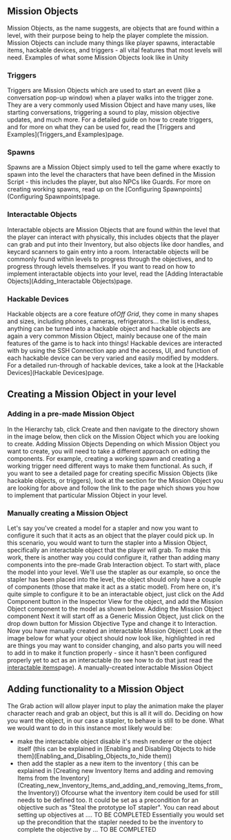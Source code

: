 ## Mission Objects
Mission Objects, as the name suggests, are objects that are found within a level, with their purpose being to help the player complete the mission. Mission Objects can include many things like player spawns, interactable items, hackable devices, and triggers - all vital features that most levels will need.
Examples of what some Mission Objects look like in Unity
### Triggers
Triggers are Mission Objects which are used to start an event (like a conversation pop-up window) when a player walks into the trigger zone. They are a very commonly used Mission Object and have many uses, like starting conversations, triggering a sound to play, mission objective updates, and much more. For a detailed guide on how to create triggers, and for more on what they can be used for, read the [Triggers and Examples](Triggers_and Examples)page.
### Spawns
Spawns are a Mission Object simply used to tell the game where exactly to spawn into the level the characters that have been defined in the Mission Script - this includes the player, but also NPCs like Guards. For more on creating working spawns, read up on the [Configuring Spawnpoints](Configuring Spawnpoints)page.
### Interactable Objects
Interactable objects are Mission Objects that are found within the level that the player can interact with physically, this includes objects that the player can grab and put into their Inventory, but also objects like door handles, and keycard scanners to gain entry into a room. Interactable objects will be commonly found within levels to progress through the objectives, and to progress through levels themselves. If you want to read on how to implement interactable objects into your level, read the [Adding Interactable Objects](Adding_Interactable Objects)page.
### Hackable Devices
Hackable objects are a core feature of*Off Grid*, they come in many shapes and sizes, including phones, cameras, refrigerators... the list is endless, anything can be turned into a hackable object and hackable objects are again a very common Mission Object, mainly because one of the main features of the game is to hack into things! Hackable devices are interacted with by using the SSH Connection app and the access, UI, and function of each hackable device can be very varied and easily modified by modders. For a detailed run-through of hackable devices, take a look at the [Hackable Devices](Hackable Devices)page.
## Creating a Mission Object in your level
### Adding in a pre-made Mission Object
In the Hierarchy tab, click Create and then navigate to the directory shown in the image below, then click on the Mission Object which you are looking to create.
Adding Mission Objects
Depending on which Mission Object you want to create, you will need to take a different approach on editing the components. For example, creating a working spawn and creating a working trigger need different ways to make them functional. As such, if you want to see a detailed page for creating specific Mission Objects (like hackable objects, or triggers), look at the section for the Mission Object you are looking for above and follow the link to the page which shows you how to implement that particular Mission Object in your level.
### Manually creating a Mission Object
Let's say you've created a model for a stapler and now you want to configure it such that it acts as an object that the player could pick up. In this scenario, you would want to turn the stapler into a Mission Object, specifically an interactable object that the player will grab. To make this work, there is another way you could configure it, rather than adding many components into the pre-made Grab Interaction object.
To start with, place the model into your level. We'll use the stapler as our example, so once the stapler has been placed into the level, the object should only have a couple of components (those that make it act as a static model).
From here on, it's quite simple to configure it to be an interactable object, just click on the Add Component button in the Inspector View for the object, and add the Mission Object component to the model as shown below.
Adding the Mission Object component
Next it will start off as a Generic Mission Object, just click on the drop down button for Mission Objective Type and change it to Interaction. Now you have manually created an interactable Mission Object! Look at the image below for what your object should now look like, highlighted in red are things you may want to consider changing, and also parts you will need to add in to make it function properly - since it hasn't been configured properly yet to act as an interactable (to see how to do that just read the [interactable items](Interactables)page).
A manually-created interactable Mission Object
## Adding functionality to a Mission Object
The Grab action will allow player input to play the animation make the player character reach and grab an object, but this is all it will do. Deciding on how you want the object, in our case a stapler, to behave is still to be done. 
What we would want to do in this instance most likely would be:
* make the interactable object disable it's mesh renderer or the object itself (this can be explained in [Enabling and Disabling Objects to hide them](Enabling_and_Disabling_Objects_to_hide them))
* then add the stapler as a new item to the inventory ( this can be explained in [Creating new Inventory Items and adding and removing Items from the Inventory](Creating_new_Inventory_Items_and_adding_and_removing_Items_from_the Inventory))
Ofcourse what the inventory item could be used for still needs to be defined too. It could be set as a precondition for an objective such as "Steal the prototype IoT stapler". You can read about setting up objectives at .... TO BE COMPLETED
Essentially you would set up the precondition that the stapler needed to be the inventory  to complete the objective by ... TO BE COMPLETED